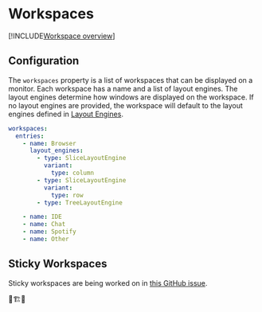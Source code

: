 # Workspaces

[!INCLUDE[Workspace overview](../../_includes/core/workspace-overview.md)]

## Configuration

The `workspaces` property is a list of workspaces that can be displayed on a monitor. Each workspace has a name and a list of layout engines. The layout engines determine how windows are displayed on the workspace. If no layout engines are provided, the workspace will default to the layout engines defined in [Layout Engines](layout-engines.md).

```yaml
workspaces:
  entries:
    - name: Browser
      layout_engines:
        - type: SliceLayoutEngine
          variant:
            type: column
        - type: SliceLayoutEngine
          variant:
            type: row
        - type: TreeLayoutEngine

    - name: IDE
    - name: Chat
    - name: Spotify
    - name: Other
```

## Sticky Workspaces

Sticky workspaces are being worked on in [this GitHub issue](https://github.com/dalyIsaac/Whim/issues/660).

👷🏗️🚧
